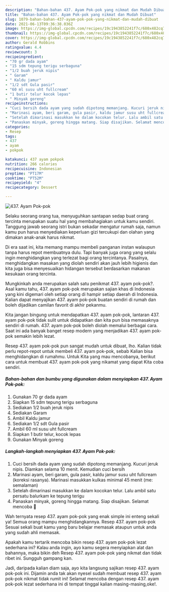 ```yaml
---
description: "Bahan-bahan 437. Ayam Pok-pok yang nikmat dan Mudah Dibuat"
title: "Bahan-bahan 437. Ayam Pok-pok yang nikmat dan Mudah Dibuat"
slug: 1079-bahan-bahan-437-ayam-pok-pok-yang-nikmat-dan-mudah-dibuat
date: 2021-06-13T09:36:38.036Z
image: https://img-global.cpcdn.com/recipes/19c1943852241f7c/680x482cq70/437-ayam-pok-pok-foto-resep-utama.jpg
thumbnail: https://img-global.cpcdn.com/recipes/19c1943852241f7c/680x482cq70/437-ayam-pok-pok-foto-resep-utama.jpg
cover: https://img-global.cpcdn.com/recipes/19c1943852241f7c/680x482cq70/437-ayam-pok-pok-foto-resep-utama.jpg
author: Gerald Robbins
ratingvalue: 4.4
reviewcount: 3
recipeingredient:
- "70 gr dada ayam"
- "15 sdm tepung terigu serbaguna"
- "1/2 buah jeruk nipis"
- " Garam"
- " Kaldu jamur"
- "1/2 sdt Gula pasir"
- "60 ml susu uht fullcream"
- "1 butir telur kocok lepas"
- " Minyak goreng"
recipeinstructions:
- "Cuci bersih dada ayam yang sudah dipotong memanjang. Kucuri jeruk nipis. Diamkan selama 10 menit. Kemudian cuci bersih"
- "Marinasi ayam, beri garam, gula pasir, kaldu jamur susu uht fullcream (koreksi rasanya). Marinasi masukkan kulkas minimal 45 menit (me: semalaman)"
- "Setelah dimarinasi masukkan ke dalam kocokan telur. Lalu ambil satu persatu balurkam ke tepung terigu"
- "Panaskan minyak, goreng hingga matang. Siap disajikan. Selamat mencoba 💜"
categories:
- Resep
tags:
- 437
- ayam
- pokpok

katakunci: 437 ayam pokpok 
nutrition: 266 calories
recipecuisine: Indonesian
preptime: "PT17M"
cooktime: "PT52M"
recipeyield: "4"
recipecategory: Dessert

---
```



![437. Ayam Pok-pok](https://img-global.cpcdn.com/recipes/19c1943852241f7c/680x482cq70/437-ayam-pok-pok-foto-resep-utama.jpg)

Selaku seorang orang tua, menyuguhkan santapan sedap buat orang tercinta merupakan suatu hal yang membahagiakan untuk kamu sendiri. Tanggung jawab seorang istri bukan sekadar mengatur rumah saja, namun kamu pun harus menyediakan keperluan gizi tercukupi dan olahan yang dimakan anak-anak harus nikmat.

Di era  saat ini, kita memang mampu membeli panganan instan walaupun tanpa harus repot membuatnya dulu. Tapi banyak juga orang yang selalu ingin menghidangkan yang terlezat bagi orang tercintanya. Pasalnya, menghidangkan masakan yang diolah sendiri akan jauh lebih higienis dan kita juga bisa menyesuaikan hidangan tersebut berdasarkan makanan kesukaan orang tercinta. 



Mungkinkah anda merupakan salah satu penikmat 437. ayam pok-pok?. Asal kamu tahu, 437. ayam pok-pok merupakan sajian khas di Indonesia yang kini digemari oleh setiap orang di hampir setiap daerah di Indonesia. Kalian dapat menyajikan 437. ayam pok-pok buatan sendiri di rumah dan boleh dijadikan camilan favorit di akhir pekanmu.

Kita jangan bingung untuk mendapatkan 437. ayam pok-pok, lantaran 437. ayam pok-pok tidak sulit untuk didapatkan dan kita pun bisa memasaknya sendiri di rumah. 437. ayam pok-pok boleh diolah memalui berbagai cara. Saat ini ada banyak banget resep modern yang menjadikan 437. ayam pok-pok semakin lebih lezat.

Resep 437. ayam pok-pok pun sangat mudah untuk dibuat, lho. Kalian tidak perlu repot-repot untuk membeli 437. ayam pok-pok, sebab Kalian bisa menghidangkan di rumahmu. Untuk Kita yang mau mencobanya, berikut cara untuk membuat 437. ayam pok-pok yang nikamat yang dapat Kita coba sendiri.

<!--inarticleads1-->

##### Bahan-bahan dan bumbu yang digunakan dalam menyiapkan 437. Ayam Pok-pok:

1. Gunakan 70 gr dada ayam
1. Siapkan 15 sdm tepung terigu serbaguna
1. Sediakan 1/2 buah jeruk nipis
1. Sediakan  Garam
1. Ambil  Kaldu jamur
1. Sediakan 1/2 sdt Gula pasir
1. Ambil 60 ml susu uht fullcream
1. Siapkan 1 butir telur, kocok lepas
1. Gunakan  Minyak goreng




<!--inarticleads2-->

##### Langkah-langkah menyiapkan 437. Ayam Pok-pok:

1. Cuci bersih dada ayam yang sudah dipotong memanjang. Kucuri jeruk nipis. Diamkan selama 10 menit. Kemudian cuci bersih
1. Marinasi ayam, beri garam, gula pasir, kaldu jamur susu uht fullcream (koreksi rasanya). Marinasi masukkan kulkas minimal 45 menit (me: semalaman)
1. Setelah dimarinasi masukkan ke dalam kocokan telur. Lalu ambil satu persatu balurkam ke tepung terigu
1. Panaskan minyak, goreng hingga matang. Siap disajikan. Selamat mencoba 💜




Wah ternyata resep 437. ayam pok-pok yang enak simple ini enteng sekali ya! Semua orang mampu menghidangkannya. Resep 437. ayam pok-pok Sesuai sekali buat kamu yang baru belajar memasak ataupun untuk anda yang sudah ahli memasak.

Apakah kamu tertarik mencoba bikin resep 437. ayam pok-pok lezat sederhana ini? Kalau anda ingin, ayo kamu segera menyiapkan alat dan bahannya, maka bikin deh Resep 437. ayam pok-pok yang nikmat dan tidak ribet ini. Sungguh gampang kan. 

Jadi, daripada kalian diam saja, ayo kita langsung sajikan resep 437. ayam pok-pok ini. Dijamin anda tak akan nyesel sudah membuat resep 437. ayam pok-pok nikmat tidak rumit ini! Selamat mencoba dengan resep 437. ayam pok-pok lezat sederhana ini di tempat tinggal kalian masing-masing,oke!.

